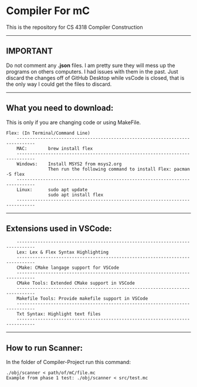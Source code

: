 # Compiler For mC

This is the repository for CS 4318 Compiler Construction
_______________________________________________________________________________________________________________

## **IMPORTANT**

Do not comment any **.json** files. I am pretty sure they will mess up the programs on others computers. I had issues with them in the past. Just discard the changes off of GitHub Desktop while vsCode is closed, that is the only way I could get the files to discard.
_______________________________________________________________________________________________________________

## What you need to download:
This is only if you are changing code or using MakeFile.

    Flex: (In Terminal/Command Line)
        -----------------------------------------------------------------------------
        MAC:        brew install flex
        -----------------------------------------------------------------------------
        Windows:    Install MSYS2 from msys2.org
                    Then run the following command to install Flex: pacman -S flex
        -----------------------------------------------------------------------------
        Linux:      sudo apt update
                    sudo apt install flex
        -----------------------------------------------------------------------------

_____________________________________________________________________________________________        
        

## Extensions used in VSCode:
        -----------------------------------------------------------------------------
        Lex: Lex & Flex Syntax Highlighting
        -----------------------------------------------------------------------------
        CMake: CMake langage support for VSCode
        -----------------------------------------------------------------------------
        CMake Tools: Extended CMake support in VSCode
        -----------------------------------------------------------------------------
        Makefile Tools: Provide makefile support in VSCode
        -----------------------------------------------------------------------------
        Txt Syntax: Highlight text files
        -----------------------------------------------------------------------------

_____________________________________________________________________________________________ 

## How to run Scanner:
In the folder of Compiler-Project run this command:

    ./obj/scanner < path/of/mC/file.mc
    Example from phase 1 test: ./obj/scanner < src/test.mc
